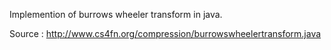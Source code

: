Implemention of burrows wheeler transform in java.

Source : http://www.cs4fn.org/compression/burrowswheelertransform.java
